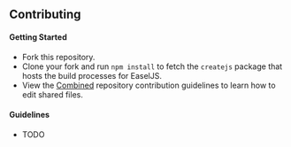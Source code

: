 ## Contributing

#### Getting Started
- Fork this repository.
- Clone your fork and run `npm install` to fetch the `createjs` package that hosts the build processes for EaselJS.
- View the [Combined](https://github.com/CreateJS/Combined) repository contribution guidelines to learn how to edit shared files.

#### Guidelines

- TODO
